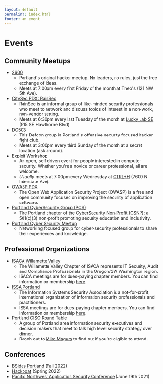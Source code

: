 ```yaml
---
layout: default
permalink: index.html
footer: an event
---
```


# Events

## Community Meetups
* [2600](https://pdx2600.org/)
  + Portland's original hacker meetup. No leaders, no rules, just the free exchange of ideas.
  + Meets at 7:00pm every first Friday of the month at [Theo's](https://www.theospdx.com/) (121 NW 5th Ave). 
* [CitySec PDX: RainSec](https://www.meetup.com/RainSec/)
  + RainSec is an informal group of like-minded security professionals who meet to network and discuss topics of interest in a non-work, non-vendor setting.
  + Meets at 6:30pm every last Tuesday of the month at [Lucky Lab SE](https://luckylab.com/hawthorne-brew-pub/) (915 SE Hawthorne Blvd).
* [DC503](http://503.ninja/)
  + This Defcon group is Portland's offensive security focused hacker fight club.
  + Meets at 3:00pm every third Sunday of the month at a secret location (ask around).
* [Exploit Workshop](http://calagator.org/events/search?utf8=%E2%9C%93&query=exploit+workshop)
  + An open, self driven event for people interested in computer security. Whether you're a novice or career professional, all are welcome.
  + _Usually_ meets at 7:00pm every Wednesday at [CTRL+H](https://pdxhackerspace.org/) (7600 N Interstate Ave).
* [OWASP PDX](https://www.meetup.com/OWASP-Portland-Chapter/)
  + The Open Web Application Security Project (OWASP) is a free and open community focused on improving the security of application software. 
* [Portland CyberSecurity Group (PCS)](https://www.meetup.com/CSNP-Portland-CyberSecurity/) 
  + The Portland chapter of the [CyberSecurity Non-Profit (CSNP)](https://www.cybersecuritynp.org/); a 501(c)(3) non-profit promoting security education and inclusivity.
* [Portland Cyber Security Meetup](https://www.meetup.com/Portland-Cyber-Security-Meetup/)
  + Networking focused group for cyber-security professionals to share their experiences and knowledge.

## Professional Organizations
* [ISACA Willamette Valley](https://www.isaca-oregon.org/)
  + The Willamette Valley Chapter of ISACA represents IT Security, Audit and Compliance Professionals in the Oregon/SW Washington region.
  + ISACA meetings are for dues-paying chapter members. You can find information on membership [here](https://www.isaca-oregon.org/membership.html).
* [ISSA Portland](http://portland.issa.org/)
  + The Information Systems Security Association is a not-for-profit, international organization of information security professionals and practitioners.
  + ISSA meetings are for dues-paying chapter members. You can find information on membership [here](https://www.members.issa.org/page/join-now).
* Portland CISO Round Table
  + A group of Portland area information security executives and decision makers that meet to talk high level security strategy over dinner.
  + Reach out to [Mike Magura](https://www.linkedin.com/in/mike-magura-0122412/) to find out if you're eligible to attend.

## Conferences
* [BSides Portland](https://bsidespdx.org/) (Fall 2022)
* [Hackboat](https://hackboat.org) (Spring 2022)
* [Pacific Northwest Application Security Conference](https://pnwcon.com/) (June 19th 2021)
